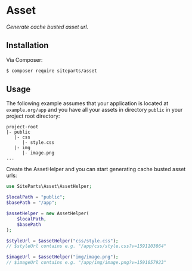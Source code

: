 # Asset

*Generate cache busted asset url.*

## Installation

Via Composer:

```bash
$ composer require siteparts/asset
```

## Usage

The following example assumes that your application is located at
`example.org/app` and you have all your assets in directory `public` in your
project root directory:

```
project-root
|- public
   |- css
      |- style.css
   |- img
      |- image.png
...
```

Create the AssetHelper and you can start generating cache busted asset urls:

```php
use SiteParts\Asset\AssetHelper;

$localPath = "public";
$basePath = "/app";

$assetHelper = new AssetHelper(
	$localPath,
	$basePath
);

$styleUrl = $assetHelper("css/style.css");
// $styleUrl contains e.g. "/app/css/style.css?v=1591103864"

$imageUrl = $assetHelper("img/image.png");
// $imageUrl contains e.g. "/app/img/image.png?v=1591057923"
```
